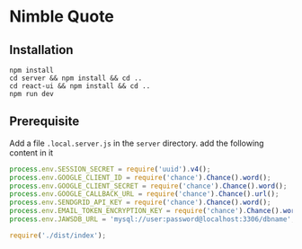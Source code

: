 # Nimble Quote

## Installation

```shell
npm install
cd server && npm install && cd ..
cd react-ui && npm install && cd ..
npm run dev
```

## Prerequisite

Add a file `.local.server.js` in the `server` directory. add the following content in it
```javascript
process.env.SESSION_SECRET = require('uuid').v4();
process.env.GOOGLE_CLIENT_ID = require('chance').Chance().word();
process.env.GOOGLE_CLIENT_SECRET = require('chance').Chance().word();
process.env.GOOGLE_CALLBACK_URL = require('chance').Chance().url();
process.env.SENDGRID_API_KEY = require('chance').Chance().word();
process.env.EMAIL_TOKEN_ENCRYPTION_KEY = require('chance').Chance().word();
process.env.JAWSDB_URL = 'mysql://user:password@localhost:3306/dbname';

require('./dist/index');
```
